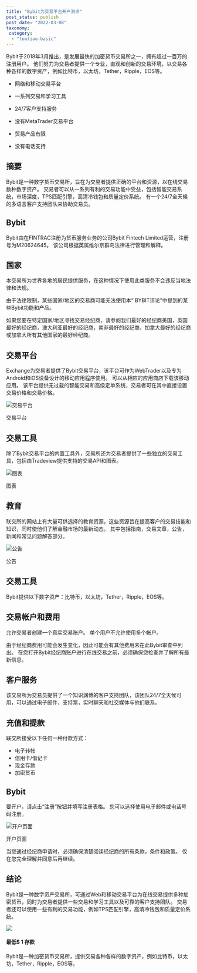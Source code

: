 ```yaml
---
title: "Bybit为交易平台开户测评"
post_status: publish
post_date: "2022-03-08"
taxonomy:
 category: 
  - "toutiao-basic"
---
```


Bybit于2018年3月推出，是发展最快的加密货币交易所之一，拥有超过一百万的注册用户。 他们努力为交易者提供一个专业，直观和创新的交易环境，以交易各种各样的数字资产，例如比特币，以太坊，Tether，Ripple，EOS等。

- 网络和移动交易平台

- 一系列交易和学习工具

- 24/7客户支持服务

- 没有MetaTrader交易平台

- 贸易产品有限

- 没有电话支持


## 摘要

Bybit是一种数字货币交易所，旨在为交易者提供正确的平台和资源，以在线交易数种数字资产。 交易者可以从一系列有利的交易功能中受益，包括智能交易系统，市场深度，TPS匹配引擎，高清冷钱包和质量定价系统。 有一个24/7全天候的多语言客户支持团队来协助交易员。

## Bybit

Bybit由在FINTRAC注册为货币服务业务的公司Bybit Fintech Limited运营，注册号为M20624645。 该公司根据英属维尔京群岛法律进行管理和解释。

## 国家

本交易所为世界各地的居民提供服务，在这种情况下使用此类服务​​不会违反当地法律和法规。

由于法律限制，某些国家/地区的交易商可能无法使用本“ BYBIT评论”中提到的某些Bybit功能和产品。

如果您要在特定国家/地区寻找交易经纪商，请参阅我们最好的经纪商美国，英国最好的经纪商，澳大利亚最好的经纪商，南非最好的经纪商，加拿大最好的经纪商或加拿大所有其他国家的最好经纪商。

## 交易平台

Exchange为交易者提供了Bybit交易平台，该平台可作为WebTrader以及专为Android和iOS设备设计的移动应用程序使用。 可以从相应的应用商店下载该移动应用。 该平台提供无过载的智能交易和高级定单系统，交易者可在其中直接设置交易价格和交易价格。

![交易平台](https://cdn.fendou.la/funstoutiao/2020/11/Bybit-Review-Trading-Platform-1024x979.jpg "交易平台")

交易平台

## 交易工具

除了Bybit交易平台的内置工具外，交易所还为交易者提供了一些独立的交易工具，包括由Tradeview提供支持的交易API和图表。

![图表](https://cdn.fendou.la/funstoutiao/2020/11/Bybit-Review-Charts.jpg "图表")

图表

## 教育

联交所的网站上有大量可供选择的教育资源，这些资源旨在提高客户的交易技能和知识，同时使他们了解金融市场的最新动态。 其中包括指南，交易文章，公告，新闻和常见问题解答部分。

![公告](https://cdn.fendou.la/funstoutiao/2020/11/Bybit-Review-Announcement-.jpg "公告")

公告

## 交易工具

Bybit提供以下数字资产：比特币，以太坊，Tether，Ripple，EOS等。

## 交易帐户和费用

允许交易者创建一个真实交易账户。 单个用户不允许使用多个帐户。

由于经纪商费用可能会发生变化，因此可能会有其他费用未在此Bybit审查中列出。 在您打开Bybit经纪商账户进行在线交易之前，必须确保您检查并了解所有最新信息。

## 客户服务

该交易所为交易员提供了一个知识渊博的客户支持团队，该团队24/7全天候可用，可以通过电子邮件，支持票，实时聊天和社交媒体与他们联系。

## 充值和提款

联交所接受以下任何一种付款方式：

- 电子转帐
- 信用卡/借记卡
- 现金存款
- 加密货币

## Bybit

要开户，请点击“注册”按钮并填写注册表格。 您可以选择使用电子邮件或电话号码注册。

![开户页面](https://cdn.fendou.la/funstoutiao/2020/11/Bybit-Review-Account-Opening-Page.jpg "开户页面")

开户页面

当您通过经纪商申请时，必须确保清楚阅读经纪商的所有条款，条件和政策。 仅在您完全理解并同意后再继续。

## 结论

Bybit是一种数字资产交易所，可通过Web和移动交易平台为在线交易提供多种加密货币，同时为交易者提供一些交易和学习工具以及可靠的客户支持团队。 交易者还可以使用一些有利的交易功能，例如TPS匹配引擎，高清冷钱包和质量定价系统。

![](https://cdn.fendou.la/funstoutiao/2020/11/Bybit-Logo.png)

#### **最低$ 1** 存款

Bybit是一种加密货币交易所，提供交易各种各样的数字资产，例如比特币，以太坊，Tether，Ripple，EOS等。
